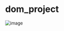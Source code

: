# dom_project
![image](https://github.com/Betulduzenlicil/dom_project/assets/130503572/c3e199c8-80d1-4d7b-95fa-747c24bcd109)
